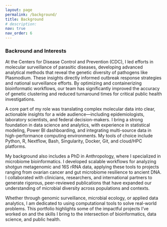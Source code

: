 ```yaml
---
layout: page
permalink: /background/
title: Background
# description: 
nav: true
nav_order: 6
---
```


### Backround and Interests

At the Centers for Disease Control and Prevention (CDC), I led efforts in molecular surveillance of parasitic diseases, developing advanced analytical methods that reveal the genetic diversity of pathogens like Plasmodium. These insights directly informed outbreak response strategies and national surveillance efforts. By optimizing and containerizing bioinformatic workflows, our team has significantly improved the accuracy of genetic clustering and reduced turnaround times for critical public health investigations.

A core part of my role was translating complex molecular data into clear, actionable insights for a wide audience—including epidemiologists, laboratory scientists, and federal decision-makers. I bring a strong foundation in data science and analytics, with experience in statistical modeling, Power BI dashboarding, and integrating multi-source data in high-performance computing environments. My tools of choice include Python, R, Nextflow, Bash, Singularity, Docker, Git, and cloud/HPC platforms.

My background also includes a PhD in Anthropology, where I specialized in microbiome bioinformatics. I developed scalable workflows for analyzing shotgun metagenomic and 16S rRNA data, applying these tools to projects ranging from ovarian cancer and gut microbiome resilience to ancient DNA. I collaborated with clinicians, researchers, and international partners to generate rigorous, peer-reviewed publications that have expanded our understanding of microbial diversity across populations and contexts.

Whether through genomic surveillance, microbial ecology, or applied data analytics, I am dedicated to using computational tools to solve real-world problems. This portfolio highlights some of the impactful projects I’ve worked on and the skills I bring to the intersection of bioinformatics, data science, and public health.